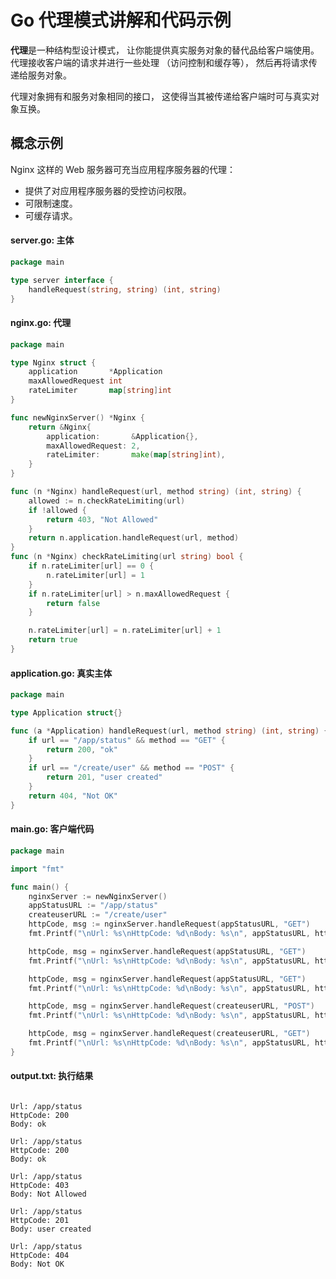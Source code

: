 # Go **代理**模式讲解和代码示例

**代理**是一种结构型设计模式， 让你能提供真实服务对象的替代品给客户端使用。 代理接收客户端的请求并进行一些处理 （访问控制和缓存等）， 然后再将请求传递给服务对象。

代理对象拥有和服务对象相同的接口， 这使得当其被传递给客户端时可与真实对象互换。

## 概念示例

Nginx 这样的 Web 服务器可充当应用程序服务器的代理：

- 提供了对应用程序服务器的受控访问权限。
- 可限制速度。
- 可缓存请求。

####  **server.go:** 主体

```go
package main

type server interface {
	handleRequest(string, string) (int, string)
}
```

####  **nginx.go:** 代理

```go
package main

type Nginx struct {
	application       *Application
	maxAllowedRequest int
	rateLimiter       map[string]int
}

func newNginxServer() *Nginx {
	return &Nginx{
		application:       &Application{},
		maxAllowedRequest: 2,
		rateLimiter:       make(map[string]int),
	}
}

func (n *Nginx) handleRequest(url, method string) (int, string) {
	allowed := n.checkRateLimiting(url)
	if !allowed {
		return 403, "Not Allowed"
	}
	return n.application.handleRequest(url, method)
}
func (n *Nginx) checkRateLimiting(url string) bool {
	if n.rateLimiter[url] == 0 {
		n.rateLimiter[url] = 1
	}
	if n.rateLimiter[url] > n.maxAllowedRequest {
		return false
	}

	n.rateLimiter[url] = n.rateLimiter[url] + 1
	return true
}

```

####  **application.go:** 真实主体

```go
package main

type Application struct{}

func (a *Application) handleRequest(url, method string) (int, string) {
	if url == "/app/status" && method == "GET" {
		return 200, "ok"
	}
	if url == "/create/user" && method == "POST" {
		return 201, "user created"
	}
	return 404, "Not OK"
}

```

####  **main.go:** 客户端代码

```go
package main

import "fmt"

func main() {
	nginxServer := newNginxServer()
	appStatusURL := "/app/status"
	createuserURL := "/create/user"
	httpCode, msg := nginxServer.handleRequest(appStatusURL, "GET")
	fmt.Printf("\nUrl: %s\nHttpCode: %d\nBody: %s\n", appStatusURL, httpCode, msg)

	httpCode, msg = nginxServer.handleRequest(appStatusURL, "GET")
	fmt.Printf("\nUrl: %s\nHttpCode: %d\nBody: %s\n", appStatusURL, httpCode, msg)

	httpCode, msg = nginxServer.handleRequest(appStatusURL, "GET")
	fmt.Printf("\nUrl: %s\nHttpCode: %d\nBody: %s\n", appStatusURL, httpCode, msg)

	httpCode, msg = nginxServer.handleRequest(createuserURL, "POST")
	fmt.Printf("\nUrl: %s\nHttpCode: %d\nBody: %s\n", appStatusURL, httpCode, msg)

	httpCode, msg = nginxServer.handleRequest(createuserURL, "GET")
	fmt.Printf("\nUrl: %s\nHttpCode: %d\nBody: %s\n", appStatusURL, httpCode, msg)
}

```

####  **output.txt:** 执行结果

```

Url: /app/status
HttpCode: 200
Body: ok

Url: /app/status
HttpCode: 200
Body: ok

Url: /app/status
HttpCode: 403
Body: Not Allowed

Url: /app/status
HttpCode: 201
Body: user created

Url: /app/status
HttpCode: 404
Body: Not OK
```